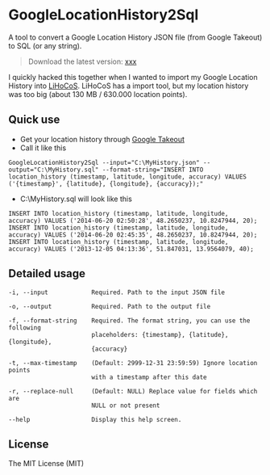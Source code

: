 GoogleLocationHistory2Sql
=========================

A tool to convert a Google Location History JSON file (from Google Takeout) to SQL (or any string).

> Download the latest version: [xxx](xxx)

I quickly hacked this together when I wanted to import my Google Location History into [LiHoCoS](https://github.com/berrnd/LiHoCoS).
LiHoCoS has a import tool, but my location history was too big (about 130 MB / 630.000 location points).

## Quick use
- Get your location history through [Google Takeout](https://www.google.com/settings/takeout)
- Call it like this
```dos
GoogleLocationHistory2Sql --input="C:\MyHistory.json" --output="C:\MyHistory.sql" --format-string="INSERT INTO location_history (timestamp, latitude, longitude, accuracy) VALUES ('{timestamp}', {latitude}, {longitude}, {accuracy});"
```
- C:\MyHistory.sql will look like this
```
INSERT INTO location_history (timestamp, latitude, longitude, accuracy) VALUES ('2014-06-20 02:50:28', 48.2650237, 10.8247944, 20);
INSERT INTO location_history (timestamp, latitude, longitude, accuracy) VALUES ('2014-06-20 02:45:35', 48.2650237, 10.8247944, 20);
INSERT INTO location_history (timestamp, latitude, longitude, accuracy) VALUES ('2013-12-05 04:13:36', 51.847031, 13.9564079, 40);
```

## Detailed usage
```
-i, --input            Required. Path to the input JSON file

-o, --output           Required. Path to the output file

-f, --format-string    Required. The format string, you can use the following
                       placeholders: {timestamp}, {latitude}, {longitude},
                       {accuracy}

-t, --max-timestamp    (Default: 2999-12-31 23:59:59) Ignore location points
                       with a timestamp after this date

-r, --replace-null     (Default: NULL) Replace value for fields which are
                       NULL or not present

--help                 Display this help screen.
```

## License
The MIT License (MIT)